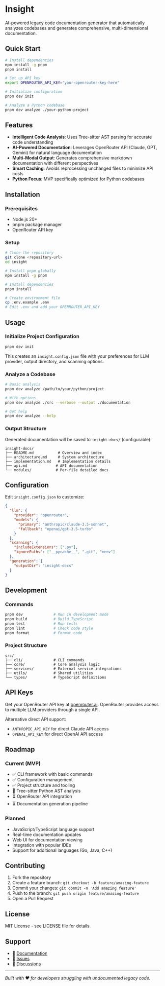 # Insight

AI-powered legacy code documentation generator that automatically analyzes codebases and generates comprehensive, multi-dimensional documentation.

## Quick Start

```bash
# Install dependencies
npm install -g pnpm
pnpm install

# Set up API key
export OPENROUTER_API_KEY="your-openrouter-key-here"

# Initialize configuration
pnpm dev init

# Analyze a Python codebase
pnpm dev analyze ./your-python-project
```

## Features

- **Intelligent Code Analysis**: Uses Tree-sitter AST parsing for accurate code understanding
- **AI-Powered Documentation**: Leverages OpenRouter API (Claude, GPT, Gemini) for natural language documentation
- **Multi-Modal Output**: Generates comprehensive markdown documentation with different perspectives
- **Smart Caching**: Avoids reprocessing unchanged files to minimize API costs
- **Python Focus**: MVP specifically optimized for Python codebases

## Installation

### Prerequisites
- Node.js 20+
- pnpm package manager
- OpenRouter API key

### Setup
```bash
# Clone the repository
git clone <repository-url>
cd insight

# Install pnpm globally
npm install -g pnpm

# Install dependencies
pnpm install

# Create environment file
cp .env.example .env
# Edit .env and add your OPENROUTER_API_KEY
```

## Usage

### Initialize Project Configuration
```bash
pnpm dev init
```
This creates an `insight.config.json` file with your preferences for LLM provider, output directory, and scanning options.

### Analyze a Codebase
```bash
# Basic analysis
pnpm dev analyze /path/to/your/python/project

# With options
pnpm dev analyze ./src --verbose --output ./documentation

# Get help
pnpm dev analyze --help
```

### Output Structure
Generated documentation will be saved to `insight-docs/` (configurable):
```
insight-docs/
├── README.md           # Overview and index
├── architecture.md     # System architecture
├── implementation.md   # Implementation details
├── api.md             # API documentation
└── modules/           # Per-file detailed docs
```

## Configuration

Edit `insight.config.json` to customize:

```json
{
  "llm": {
    "provider": "openrouter",
    "models": {
      "primary": "anthropic/claude-3.5-sonnet",
      "fallback": "openai/gpt-3.5-turbo"
    }
  },
  "scanning": {
    "includeExtensions": [".py"],
    "ignorePaths": ["__pycache__", ".git", "venv"]
  },
  "generation": {
    "outputDir": "insight-docs"
  }
}
```

## Development

### Commands
```bash
pnpm dev              # Run in development mode
pnpm build            # Build TypeScript
pnpm test             # Run tests
pnpm lint             # Check code style
pnpm format           # Format code
```

### Project Structure
```
src/
├── cli/              # CLI commands
├── core/             # Core analysis logic
├── services/         # External service integrations
├── utils/            # Shared utilities
└── types/            # TypeScript definitions
```

## API Keys

Get your OpenRouter API key at [openrouter.ai](https://openrouter.ai). OpenRouter provides access to multiple LLM providers through a single API.

Alternative direct API support:
- `ANTHROPIC_API_KEY` for direct Claude API access
- `OPENAI_API_KEY` for direct OpenAI API access

## Roadmap

### Current (MVP)
- ✅ CLI framework with basic commands
- ✅ Configuration management
- ✅ Project structure and tooling
- 🔄 Tree-sitter Python AST analysis
- ⏳ OpenRouter API integration
- ⏳ Documentation generation pipeline

### Planned
- JavaScript/TypeScript language support
- Real-time documentation updates
- Web UI for documentation viewing
- Integration with popular IDEs
- Support for additional languages (Go, Java, C++)

## Contributing

1. Fork the repository
2. Create a feature branch: `git checkout -b feature/amazing-feature`
3. Commit your changes: `git commit -m 'Add amazing feature'`
4. Push to the branch: `git push origin feature/amazing-feature`
5. Open a Pull Request

## License

MIT License - see [LICENSE](LICENSE) file for details.

## Support

- 📖 [Documentation](./docs/)
- 🐛 [Issues](https://github.com/your-org/insight/issues)
- 💬 [Discussions](https://github.com/your-org/insight/discussions)

---

*Built with ❤️ for developers struggling with undocumented legacy code.*
